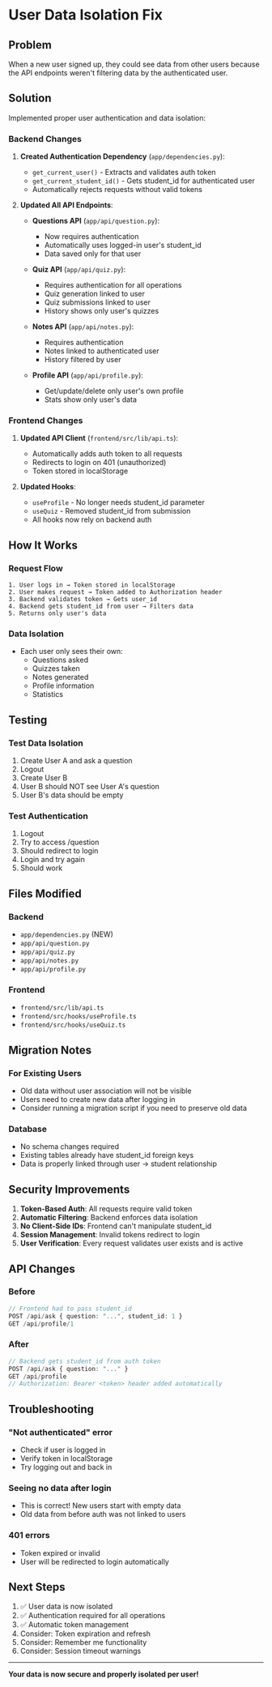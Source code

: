 # User Data Isolation Fix

## Problem
When a new user signed up, they could see data from other users because the API endpoints weren't filtering data by the authenticated user.

## Solution
Implemented proper user authentication and data isolation:

### Backend Changes

1. **Created Authentication Dependency** (`app/dependencies.py`):
   - `get_current_user()` - Extracts and validates auth token
   - `get_current_student_id()` - Gets student_id for authenticated user
   - Automatically rejects requests without valid tokens

2. **Updated All API Endpoints**:
   - **Questions API** (`app/api/question.py`):
     - Now requires authentication
     - Automatically uses logged-in user's student_id
     - Data saved only for that user
   
   - **Quiz API** (`app/api/quiz.py`):
     - Requires authentication for all operations
     - Quiz generation linked to user
     - Quiz submissions linked to user
     - History shows only user's quizzes
   
   - **Notes API** (`app/api/notes.py`):
     - Requires authentication
     - Notes linked to authenticated user
     - History filtered by user
   
   - **Profile API** (`app/api/profile.py`):
     - Get/update/delete only user's own profile
     - Stats show only user's data

### Frontend Changes

1. **Updated API Client** (`frontend/src/lib/api.ts`):
   - Automatically adds auth token to all requests
   - Redirects to login on 401 (unauthorized)
   - Token stored in localStorage

2. **Updated Hooks**:
   - `useProfile` - No longer needs student_id parameter
   - `useQuiz` - Removed student_id from submission
   - All hooks now rely on backend auth

## How It Works

### Request Flow
```
1. User logs in → Token stored in localStorage
2. User makes request → Token added to Authorization header
3. Backend validates token → Gets user_id
4. Backend gets student_id from user → Filters data
5. Returns only user's data
```

### Data Isolation
- Each user only sees their own:
  - Questions asked
  - Quizzes taken
  - Notes generated
  - Profile information
  - Statistics

## Testing

### Test Data Isolation
1. Create User A and ask a question
2. Logout
3. Create User B
4. User B should NOT see User A's question
5. User B's data should be empty

### Test Authentication
1. Logout
2. Try to access /question
3. Should redirect to login
4. Login and try again
5. Should work

## Files Modified

### Backend
- `app/dependencies.py` (NEW)
- `app/api/question.py`
- `app/api/quiz.py`
- `app/api/notes.py`
- `app/api/profile.py`

### Frontend
- `frontend/src/lib/api.ts`
- `frontend/src/hooks/useProfile.ts`
- `frontend/src/hooks/useQuiz.ts`

## Migration Notes

### For Existing Users
- Old data without user association will not be visible
- Users need to create new data after logging in
- Consider running a migration script if you need to preserve old data

### Database
- No schema changes required
- Existing tables already have student_id foreign keys
- Data is properly linked through user → student relationship

## Security Improvements

1. **Token-Based Auth**: All requests require valid token
2. **Automatic Filtering**: Backend enforces data isolation
3. **No Client-Side IDs**: Frontend can't manipulate student_id
4. **Session Management**: Invalid tokens redirect to login
5. **User Verification**: Every request validates user exists and is active

## API Changes

### Before
```typescript
// Frontend had to pass student_id
POST /api/ask { question: "...", student_id: 1 }
GET /api/profile/1
```

### After
```typescript
// Backend gets student_id from auth token
POST /api/ask { question: "..." }
GET /api/profile
// Authorization: Bearer <token> header added automatically
```

## Troubleshooting

### "Not authenticated" error
- Check if user is logged in
- Verify token in localStorage
- Try logging out and back in

### Seeing no data after login
- This is correct! New users start with empty data
- Old data from before auth was not linked to users

### 401 errors
- Token expired or invalid
- User will be redirected to login automatically

## Next Steps

1. ✅ User data is now isolated
2. ✅ Authentication required for all operations
3. ✅ Automatic token management
4. Consider: Token expiration and refresh
5. Consider: Remember me functionality
6. Consider: Session timeout warnings

---

**Your data is now secure and properly isolated per user!**
